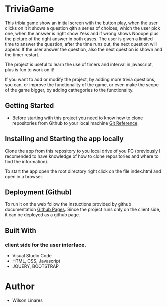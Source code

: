 # TriviaGame
This tribia game show an initial screen with the button play, when the user clicks on it it shows a question qith a series of choices, 
which the user pick one, when the answer is right show Yess and if wrong shows Nooope plus the picture of the right answer in both cases. 
The user is given a limited time to answer the question, after the time runs out, the next question will appear. If the user answer the 
question, also the next question is shown and the timer restart.

The project is useful to learn the use of timers and interval in javascript, plus is fun to work on it!

If you want to add or modify the project, by adding more trivia questions, you can, or improve the functionality of the game, or even make
the scope of the game bigger, by adding cathegories to the functionality.

## Getting Started
* Before starting with this project you need to know how to clone repositories from Github to your local machine [Git Reference](https://www.git-scm.com/docs). 

## Installing and Starting the app locally
Clone the app from this repository to you local drive of you PC (previously I recomended to have knowledge of how to clone repositories and where to find the information). 

To start the app open the root directory right click on the file index.html and open in a browser.

## Deployment (Github)
To run it on the web follow the instuctions provided by github documentation [Github Pages](https://pages.github.com/). Since the project runs only on the client side, it can be deployed as a github page.

## Built With

### client side for the user interface.
* Visual Studio Code
* HTML, CSS, Javascript
* JQUERY, BOOTSTRAP

# Author
* Wilson Linares 
